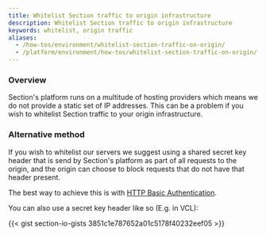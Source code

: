 ```yaml
---
title: Whitelist Section traffic to origin infrastructure
description: Whitelist Section traffic to origin infrastructure
keywords: whitelist, origin traffic
aliases: 
  - /how-tos/environment/whitelist-section-traffic-on-origin/
  - /platform/environment/how-tos/whitelist-section-traffic-on-origin/
---
```


### Overview

Section's platform runs on a multitude of hosting providers which means we do not provide a static set of IP addresses. This can be a problem if you wish to whitelist Section traffic to your origin infrastructure.

### Alternative method

If you wish to whitelist our servers we suggest using a shared secret key header that is send by Section's platform as part of all requests to the origin, and the origin can choose to block requests that do not have that header present.

The best way to achieve this is with [HTTP Basic Authentication](https://developer.mozilla.org/en-US/docs/Web/HTTP/Authentication).

You can also use a secret key header like so (E.g. in VCL):

{{< gist section-io-gists 3851c1e787652a01c5178f40232eef05 >}}
